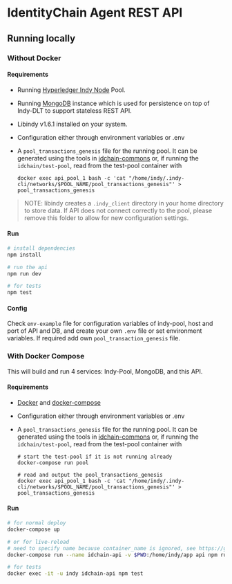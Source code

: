 # IdentityChain Agent REST API

## Running locally

### Without Docker

#### Requirements

-   Running [Hyperledger Indy Node] Pool.

-   Running [MongoDB] instance which is used for persistence on top of Indy-DLT to support stateless REST API.

-   Libindy v1.6.1 installed on your system.

-   Configuration either through environment variables or .env

-   A `pool_transactions_genesis` file for the running pool. It can be generated using the tools in [idchain-commons] or, if running the `idchain/test-pool`, read from the test-pool container with
    ```
    docker exec api_pool_1 bash -c 'cat "/home/indy/.indy-cli/networks/$POOL_NAME/pool_transactions_genesis"' > pool_transactions_genesis
    ```

> NOTE: libindy creates a `.indy_client` directory in your home directory
> to store data. If API does not connect correctly to the pool, please
> remove this folder to allow for new configuration settings.

#### Run

```bash
# install dependencies
npm install

# run the api
npm run dev

# for tests
npm test
```

#### Config

Check `env-example` file for configuration variables of indy-pool, host and port of API
and DB, and create your own `.env` file or set environment variables.
If required add own `pool_transaction_genesis` file.

### With Docker Compose

This will build and run 4 services: Indy-Pool, MongoDB, and this API.

#### Requirements

-   [Docker] and [docker-compose]

-   Configuration either through environment variables or .env

-   A `pool_transactions_genesis` file for the running pool. It can be generated using the tools in [idchain-commons] or, if running the `idchain/test-pool`, read from the test-pool container with

    ```
    # start the test-pool if it is not running already
    docker-compose run pool

    # read and output the pool_transactions_genesis
    docker exec api_pool_1 bash -c 'cat "/home/indy/.indy-cli/networks/$POOL_NAME/pool_transactions_genesis"' > pool_transactions_genesis
    ```

#### Run

```bash
# for normal deploy
docker-compose up

# or for live-reload
# need to specify name because container_name is ignored, see https://github.com/docker/compose/issues/2061
docker-compose run --name idchain-api -v $PWD:/home/indy/app api npm run dev

# for tests
docker exec -it -u indy idchain-api npm test
```

[hyperledger indy node]: https://github.com/hyperledger/indy-node
[mongodb]: https://www.mongodb.com/
[idchain-commons]: https://git.snet.tu-berlin.de/blockchain/identitychain/commons
[docker]: https://docker.com
[docker-compose]: https://docker.com/compose
